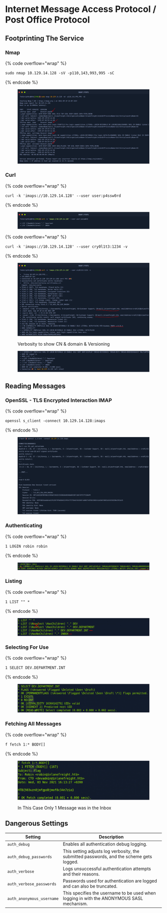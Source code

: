 # Internet Message Access Protocol / Post Office Protocol

## Footprinting The Service

### Nmap

{% code overflow="wrap" %}
```
sudo nmap 10.129.14.128 -sV -p110,143,993,995 -sC
```
{% endcode %}

<figure><img src="../.gitbook/assets/image (12).png" alt=""><figcaption></figcaption></figure>

### Curl

{% code overflow="wrap" %}
```
curl -k 'imaps://10.129.14.128' --user user:p4ssw0rd
```
{% endcode %}

<figure><img src="../.gitbook/assets/image (13).png" alt=""><figcaption></figcaption></figure>

{% code overflow="wrap" %}
```
curl -k 'imaps://10.129.14.128' --user cry0l1t3:1234 -v
```
{% endcode %}

<figure><img src="../.gitbook/assets/image (14).png" alt=""><figcaption><p>Verbosity to show CN &#x26; domain &#x26; Versioning</p></figcaption></figure>

<figure><img src="../.gitbook/assets/image (15).png" alt=""><figcaption></figcaption></figure>

## Reading Messages

### **OpenSSL - TLS Encrypted Interaction IMAP**

{% code overflow="wrap" %}
```
openssl s_client -connect 10.129.14.128:imaps
```
{% endcode %}

<figure><img src="../.gitbook/assets/image (1) (1) (1) (1) (1).png" alt=""><figcaption></figcaption></figure>

### Authenticating

{% code overflow="wrap" %}
```
1 LOGIN robin robin
```
{% endcode %}

<figure><img src="../.gitbook/assets/image (3) (1) (1).png" alt=""><figcaption></figcaption></figure>

### Listing

{% code overflow="wrap" %}
```
1 LIST "" *
```
{% endcode %}

<figure><img src="../.gitbook/assets/image (5) (1).png" alt=""><figcaption></figcaption></figure>

### Selecting For Use

{% code overflow="wrap" %}
```
1 SELECT DEV.DEPARTMENT.INT
```
{% endcode %}

<figure><img src="../.gitbook/assets/image (6) (1).png" alt=""><figcaption></figcaption></figure>

### Fetching All Messages

{% code overflow="wrap" %}
```
f fetch 1:* BODY[]
```
{% endcode %}

<figure><img src="../.gitbook/assets/image (7) (1).png" alt=""><figcaption><p>In This Case Only 1 Message was in the Inbox</p></figcaption></figure>

## Dangerous Settings

| Setting                   | Description                                                                               |
| ------------------------- | ----------------------------------------------------------------------------------------- |
| `auth_debug`              | Enables all authentication debug logging.                                                 |
| `auth_debug_passwords`    | This setting adjusts log verbosity, the submitted passwords, and the scheme gets logged.  |
| `auth_verbose`            | Logs unsuccessful authentication attempts and their reasons.                              |
| `auth_verbose_passwords`  | Passwords used for authentication are logged and can also be truncated.                   |
| `auth_anonymous_username` | This specifies the username to be used when logging in with the ANONYMOUS SASL mechanism. |
